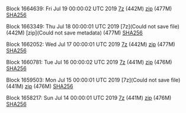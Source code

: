 Block 1664639: Fri Jul 19 00:00:02 UTC 2019 [7z](https://transfer.sh/obwDk/bootstrap.dat.20190719.7z) (442M) [zip](https://transfer.sh/YQ0mY/bootstrap.dat.20190719.zip) (477M) [SHA256](https://transfer.sh/odh6C/sha256.txt)

Block 1663349: Thu Jul 18 00:00:01 UTC 2019 [7z](Could not save file) (442M) [zip](Could not save metadata) (477M) [SHA256](https://transfer.sh/eegBx/sha256.txt)

Block 1662052: Wed Jul 17 00:00:01 UTC 2019 [7z](https://transfer.sh/11faQb/bootstrap.dat.20190717.7z) (442M) [zip](https://transfer.sh/8aaWO/bootstrap.dat.20190717.zip) (477M) [SHA256](https://transfer.sh/KWuXA/sha256.txt)

Block 1660781: Tue Jul 16 00:00:02 UTC 2019 [7z]() (441M) [zip]() (476M) [SHA256]()

Block 1659503: Mon Jul 15 00:00:01 UTC 2019 [7z](Could not save file) (441M) [zip](https://transfer.sh/7Kcoo/bootstrap.dat.20190715.zip) (476M) [SHA256](https://transfer.sh/H5xkj/sha256.txt)

Block 1658217: Sun Jul 14 00:00:01 UTC 2019 [7z](https://transfer.sh/8Enj1/bootstrap.dat.20190714.7z) (441M) [zip](https://transfer.sh/vumJk/bootstrap.dat.20190714.zip) (476M) [SHA256](https://transfer.sh/dqH6y/sha256.txt)
